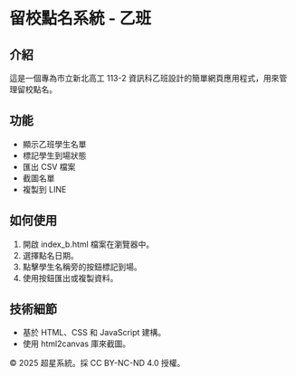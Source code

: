 # 留校點名系統 - 乙班

## 介紹
這是一個專為市立新北高工 113-2 資訊科乙班設計的簡單網頁應用程式，用來管理留校點名。

## 功能
- 顯示乙班學生名單
- 標記學生到場狀態
- 匯出 CSV 檔案
- 截圖名單
- 複製到 LINE

## 如何使用
1. 開啟 index_b.html 檔案在瀏覽器中。
2. 選擇點名日期。
3. 點擊學生名稱旁的按鈕標記到場。
4. 使用按鈕匯出或複製資料。

## 技術細節
- 基於 HTML、CSS 和 JavaScript 建構。
- 使用 html2canvas 庫來截圖。

© 2025 超星系統。採 CC BY-NC-ND 4.0 授權。
